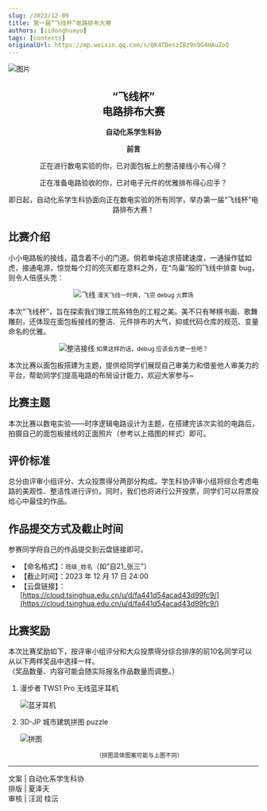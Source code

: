 ```yaml
---
slug: /2023/12-09
title: 第一届“飞线杯”电路排布大赛
authors: [zidonghuayu]
tags: [contests]
originalUrl: https://mp.weixin.qq.com/s/QK4TDeszIBz9n9G4HAuZoQ
---
```


![图片](img/1.webp)

<center>
<h2>“飞线杯”<br />电路排布大赛</h2>
<strong>自动化系学生科协</strong>

**前言**

正在进行数电实验的你，已对面包板上的整洁接线小有心得？

正在准备电路验收的你，已对电子元件的优雅排布得心应手？

即日起，自动化系学生科协面向正在数电实验的所有同学，举办第一届“飞线杯”电路排布大赛！</center>

<!--truncate-->

## 比赛介绍

小小电路板的接线，蕴含着不小的门道。倘若单纯追求搭建速度，一通操作猛如虎，接通电源，惊觉每个灯的亮灭都在意料之外，在“鸟巢”般的飞线中排查 bug，则令人倍感头秃：<center>

![飞线](img/2.png) <small>漫天飞线一时爽，飞完 debug 火葬场</small></center>

本次“飞线杯”，旨在探索我们理工院系特色的工程之美。美不只有琴棋书画、歌舞雕刻，还体现在面包板接线的整洁、元件排布的大气，抑或代码仓库的规范、变量命名的优雅。<center>

![整洁接线](img/3.png) <small>如果这样的话，debug 应该会方便一些吧？</small></center>

本次比赛以面包板搭建为主题，提供给同学们展现自己审美力和借鉴他人审美力的平台，帮助同学们提高电路的布局设计能力，欢迎大家参与~

## 比赛主题

本次比赛以数电实验——时序逻辑电路设计为主题，在搭建完该次实验的电路后，拍摄自己的面包板接线的正面照片（参考以上插图的样式）即可。

## 评价标准

总分由评审小组评分、大众投票得分两部分构成。学生科协评审小组将综合考虑电路的美观性、整洁性进行评价。同时，我们也将进行公开投票，同学们可以将票投给心中最佳的作品。

## 作品提交方式及截止时间

参赛同学将自己的作品提交到云盘链接即可。

- 【命名格式】：`班级_姓名`（如“自21\_张三”）
- 【截止时间】：2023 年 12 月 17 日 24:00
- 【云盘链接】：[https://cloud.tsinghua.edu.cn/u/d/fa441d54acad43d99fc9/](https://cloud.tsinghua.edu.cn/u/d/fa441d54acad43d99fc9/)

## 比赛奖励

本次比赛奖励如下，按评审小组评分和大众投票得分综合排序的前10名同学可以从以下两样奖品中选择一样。  
（奖品数量、内容可能会随实际报名作品数量而调整。）

1. 漫步者 TWS1 Pro 无线蓝牙耳机

   ![蓝牙耳机](img\4.png)

2. 3D-JP 城市建筑拼图 puzzle

   ![拼图](img\5.png)
   <center><small>（拼图具体图案可能与上图不同）</small></center>

---

文案 | 自动化系学生科协  
排版 | 夏泽天  
审核 | 汪润 桂沄
